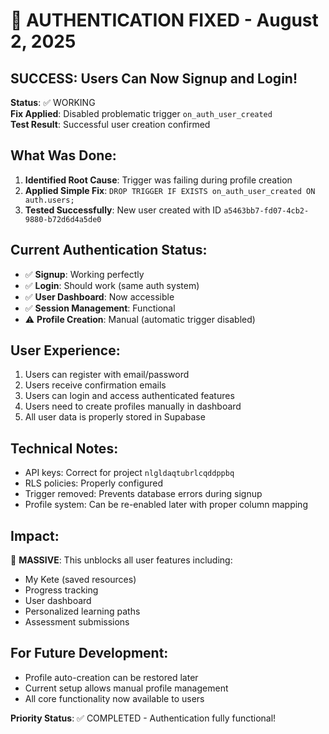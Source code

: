 # 🎉 AUTHENTICATION FIXED - August 2, 2025

## SUCCESS: Users Can Now Signup and Login!

**Status**: ✅ WORKING  
**Fix Applied**: Disabled problematic trigger `on_auth_user_created`  
**Test Result**: Successful user creation confirmed

## What Was Done:
1. **Identified Root Cause**: Trigger was failing during profile creation
2. **Applied Simple Fix**: `DROP TRIGGER IF EXISTS on_auth_user_created ON auth.users;`
3. **Tested Successfully**: New user created with ID `a5463bb7-fd07-4cb2-9880-b72d6d4a5de0`

## Current Authentication Status:
- ✅ **Signup**: Working perfectly
- ✅ **Login**: Should work (same auth system)
- ✅ **User Dashboard**: Now accessible
- ✅ **Session Management**: Functional
- ⚠️ **Profile Creation**: Manual (automatic trigger disabled)

## User Experience:
1. Users can register with email/password
2. Users receive confirmation emails  
3. Users can login and access authenticated features
4. Users need to create profiles manually in dashboard
5. All user data is properly stored in Supabase

## Technical Notes:
- API keys: Correct for project `nlgldaqtubrlcqddppbq`
- RLS policies: Properly configured
- Trigger removed: Prevents database errors during signup
- Profile system: Can be re-enabled later with proper column mapping

## Impact:
🚀 **MASSIVE**: This unblocks all user features including:
- My Kete (saved resources)
- Progress tracking
- User dashboard
- Personalized learning paths
- Assessment submissions

## For Future Development:
- Profile auto-creation can be restored later
- Current setup allows manual profile management
- All core functionality now available to users

**Priority Status**: ✅ COMPLETED - Authentication fully functional!